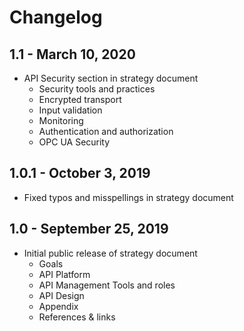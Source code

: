 # Changelog

## 1.1 - March 10, 2020

* API Security section in strategy document
  * Security tools and practices
  * Encrypted transport
  * Input validation
  * Monitoring
  * Authentication and authorization
  * OPC UA Security

## 1.0.1 - October 3, 2019

* Fixed typos and misspellings in strategy document

## 1.0 - September 25, 2019

* Initial public release of strategy document
  * Goals
  * API Platform
  * API Management Tools and roles
  * API Design
  * Appendix
  * References & links